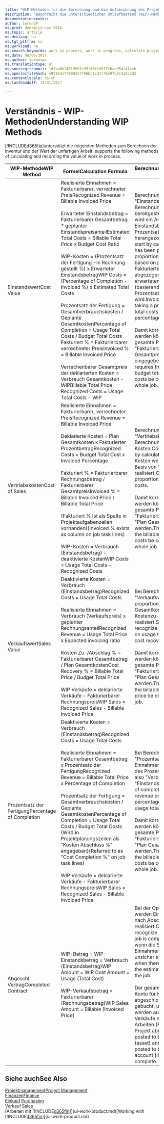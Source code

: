 ```yaml
---
title: "WIP-Methoden für die Berechnung und die Aufzeichnung des Projektstatus"
description: "Beschreibt die unterschiedlichen Umlaufbestand (WIP)-Methoden, die verwendet werden können, um Finanzdaten für Projekte zu senden und zu überwachen, die im Umlaufbestand sind."
documentationcenter: 
author: SorenGP
ms.prod: dynamics-nav-2018
ms.topic: article
ms.devlang: na
ms.tgt_pltfrm: na
ms.workload: na
ms.search.keywords: work in process, work in progress, calculate project WIP
ms.date: 06/06/2017
ms.author: sgroespe
ms.translationtype: HT
ms.sourcegitcommit: 1dfba8b14019991c95f40ffd5f7fbaed5df414eb
ms.openlocfilehash: e9595d17f00d257f96bc1c31f48e97b3c4a2a3d2
ms.contentlocale: de-ch
ms.lasthandoff: 12/01/2017

---
```

# <a name="understanding-wip-methods"></a><span data-ttu-id="9e376-103">Verständnis - WIP-Methoden</span><span class="sxs-lookup"><span data-stu-id="9e376-103">Understanding WIP Methods</span></span>
[!INCLUDE[d365fin](includes/d365fin_md.md)]<span data-ttu-id="9e376-104">unterstützt die folgenden Methoden zum Berechnen der Inventur und der Wert der unfertigen Arbeit.</span><span class="sxs-lookup"><span data-stu-id="9e376-104"> supports the following methods of calculating and recording the value of work in process.</span></span>

| <span data-ttu-id="9e376-105">WIP-Methode</span><span class="sxs-lookup"><span data-stu-id="9e376-105">WIP Method</span></span> | <span data-ttu-id="9e376-106">Formel</span><span class="sxs-lookup"><span data-stu-id="9e376-106">Calculation Formula</span></span> | <span data-ttu-id="9e376-107">Berechnungsbeschreibung</span><span class="sxs-lookup"><span data-stu-id="9e376-107">Calculation Description</span></span> |
| --- | --- | --- |
| <span data-ttu-id="9e376-108">Einstandswert</span><span class="sxs-lookup"><span data-stu-id="9e376-108">Cost Value</span></span> |<span data-ttu-id="9e376-109">Realisierte Einnahmen = Fakturierbarer, verrechneter Preis</span><span class="sxs-lookup"><span data-stu-id="9e376-109">Recognized Revenue = Billable Invoiced Price</span></span><br /><br /> <span data-ttu-id="9e376-110">Erwarteter Einstandsbetrag = Fakturierbarer Gesamtbetrag * geplanter Einstandspreisanteil</span><span class="sxs-lookup"><span data-stu-id="9e376-110">Estimated Total Costs = Billable Total Price x Budget Cost Ratio</span></span><br /><br /> <span data-ttu-id="9e376-111">WIP-Kosten = (Prozentsatz der Fertigung -In Rechnung gestellt %) x Erwarteter Einstandsbetrag</span><span class="sxs-lookup"><span data-stu-id="9e376-111">WIP Costs = (Percentage of Completion - Invoiced %) x Estimated Total Costs</span></span><br /><br /> <span data-ttu-id="9e376-112">Prozentsatz der Fertigung = Gesamtverbrauchskosten / Geplante Gesamtkosten</span><span class="sxs-lookup"><span data-stu-id="9e376-112">Percentage of Completion = Usage Total Costs / Budget Total Costs</span></span><br /> <span data-ttu-id="9e376-113">Fakturiert % = Fakturierbarer verrechneter Preis</span><span class="sxs-lookup"><span data-stu-id="9e376-113">Invoiced % = Billable Invoiced Price</span></span><br /><br /> <span data-ttu-id="9e376-114">Verrechenbarer Gesamtpreis der deklarierten Kosten = Verbrauch Gesamtkosten - WIP</span><span class="sxs-lookup"><span data-stu-id="9e376-114">Billable Total Price Recognized Costs = Usage Total Costs - WIP</span></span> |<span data-ttu-id="9e376-115">Berechnungen vom Typ "Einstandswert" beginnen mit der Berechnung des Werts dessen, was bereitgestellt wurde. Zu diesem Zweck wird ein Anteil des erwarteten Einstandsbetrags (basierend auf dem Prozentsatz der Fertigstellung) herangezogen.</span><span class="sxs-lookup"><span data-stu-id="9e376-115">Cost value calculations start by calculating the value of what has been provided by taking a proportion of the estimated total costs based on percentage of completion.</span></span> <span data-ttu-id="9e376-116">Fakturierte Einstandsbeträge werden abgezogen, indem ein Anteil des erwarteten Einstandsbetrags (basierend auf dem fakturierten Prozentsatz) herangezogen wird.</span><span class="sxs-lookup"><span data-stu-id="9e376-116">Invoiced costs are subtracted by taking a proportion of the estimated total costs based on the invoiced percentage.</span></span><br /><br /> <span data-ttu-id="9e376-117">Damit korrekte Ergebnisse erzielt werden können, müssen für das gesamte Projekt Werte für "Fakturierbarer Gesamtbetrag", "Plan Gesamtpreis" und "Plan Gesamtkosten" eingegeben werden.</span><span class="sxs-lookup"><span data-stu-id="9e376-117">This calculation requires that the billable total price, budget total price, and budget total costs be correctly entered for the whole job.</span></span> |
| <span data-ttu-id="9e376-118">Vertriebskosten</span><span class="sxs-lookup"><span data-stu-id="9e376-118">Cost of Sales</span></span> |<span data-ttu-id="9e376-119">Realisierte Einnahmen = Fakturierbarer, verrechneter Preis</span><span class="sxs-lookup"><span data-stu-id="9e376-119">Recognized Revenue = Billable Invoiced Price</span></span><br /><br /> <span data-ttu-id="9e376-120">Deklarierte Kosten = Plan Gesamtkosten x Fakturierter Prozentbetrag</span><span class="sxs-lookup"><span data-stu-id="9e376-120">Recognized Costs = Budget Total Cost x Invoiced Percentage</span></span><br /><br /> <span data-ttu-id="9e376-121">Fakturiert % = Fakturierbarer Rechnungsbetrag / Fakturierbarer Gesamtpreis</span><span class="sxs-lookup"><span data-stu-id="9e376-121">Invoiced % = Billable Invoiced Price / Billable Total Price</span></span><br /><br /> <span data-ttu-id="9e376-122">(Fakturiert % ist als Spalte in Projektaufgabenzeilen vorhanden)</span><span class="sxs-lookup"><span data-stu-id="9e376-122">(Invoiced % exists as column on job task lines)</span></span><br /><br /> <span data-ttu-id="9e376-123">WIP-Kosten = Verbrauch (Einstandsbetrag) - deaktivierte Kosten</span><span class="sxs-lookup"><span data-stu-id="9e376-123">WIP Costs = Usage Total Costs – Recognized Costs</span></span> |<span data-ttu-id="9e376-124">Berechnungen vom Typ "Vertriebskosten" beginnen mit der Berechnung der deklarierten Kosten.</span><span class="sxs-lookup"><span data-stu-id="9e376-124">Cost of sales calculations begin by calculating the recognized costs.</span></span> <span data-ttu-id="9e376-125">Kosten werden proportional auf der Basis von "Plan Gesamtkosten" realisiert.</span><span class="sxs-lookup"><span data-stu-id="9e376-125">Costs are recognized proportionally based on budget total costs.</span></span><br /><br /> <span data-ttu-id="9e376-126">Damit korrekte Ergebnisse erzielt werden können, müssen für das gesamte Projekt Werte für "Fakturierbarer Gesamtbetrag" und "Plan Gesamtkosten" eingegeben werden.</span><span class="sxs-lookup"><span data-stu-id="9e376-126">This calculation requires that the billable total price and budget total costs be correctly entered for the whole job.</span></span> |
| <span data-ttu-id="9e376-127">Verkaufswert</span><span class="sxs-lookup"><span data-stu-id="9e376-127">Sales Value</span></span> |<span data-ttu-id="9e376-128">Deaktivierte Kosten = Verbrauch (Einstandsbetrag)</span><span class="sxs-lookup"><span data-stu-id="9e376-128">Recognized Costs = Usage Total Costs</span></span><br /><br /> <span data-ttu-id="9e376-129">Realisierte Einnahmen = Verbrauch (Verkaufspreis) x geplanter Rechnungsanteil</span><span class="sxs-lookup"><span data-stu-id="9e376-129">Recognized Revenue = Usage Total Price x Expected invoicing ratio</span></span><br /><br /> <span data-ttu-id="9e376-130">Kosten Zu-/Abschlag % = Fakturierbarer Gesamtbetrag / Plan Gesamtkosten</span><span class="sxs-lookup"><span data-stu-id="9e376-130">Cost Recovery % = Billable Total Price / Budget Total Price</span></span><br /><br /> <span data-ttu-id="9e376-131">WIP Verkäufe = deklarierte Verkäufe - Fakturierbarer Rechnungspreis</span><span class="sxs-lookup"><span data-stu-id="9e376-131">WIP Sales = Recognized Sales - Billable Invoiced Price</span></span> |<span data-ttu-id="9e376-132">Bei Berechnungen vom Typ "Verkaufswert" werden die Einnahmen proportional basierend auf "Verbrauch Gesamtkosten" und dem erwarteten Kostenzu-/-abschlagsanteil realisiert.</span><span class="sxs-lookup"><span data-stu-id="9e376-132">Sales value calculations recognize revenue proportionally based on usage total costs and the expected cost recovery ratio.</span></span><br /><br /> <span data-ttu-id="9e376-133">Damit korrekte Ergebnisse erzielt werden können, müssen für das gesamte Projekt Werte für "Fakturierbarer Gesamtbetrag" und "Plan Gesamtkosten" eingegeben werden.</span><span class="sxs-lookup"><span data-stu-id="9e376-133">This calculation requires that the billable total price and budget total price be correctly entered for the whole job.</span></span> |
| <span data-ttu-id="9e376-134">Prozentsatz der Fertigung</span><span class="sxs-lookup"><span data-stu-id="9e376-134">Percentage of Completion</span></span> |<span data-ttu-id="9e376-135">Deaktivierte Kosten = Verbrauch (Einstandsbetrag)</span><span class="sxs-lookup"><span data-stu-id="9e376-135">Recognized Costs = Usage Total Costs</span></span><br /><br /> <span data-ttu-id="9e376-136">Realisierte Einnahmen = Fakturierbarer Gesamtbetrag x Prozentsatz der Fertigung</span><span class="sxs-lookup"><span data-stu-id="9e376-136">Recognized Revenue = Billable Total Price x Percentage of Completion</span></span><br /><br /> <span data-ttu-id="9e376-137">Prozentsatz der Fertigung = Gesamtverbrauchskosten / Geplante Gesamtkosten</span><span class="sxs-lookup"><span data-stu-id="9e376-137">Percentage of Completion = Usage Total Costs / Budget Total Costs</span></span><br /> <span data-ttu-id="9e376-138">(Wird in Projektplanungszeilen als "Kosten Abschluss %" angegeben)</span><span class="sxs-lookup"><span data-stu-id="9e376-138">(Referred to as "Cost Completion %" on job task lines)</span></span><br /><br /> <span data-ttu-id="9e376-139">WIP Verkäufe = deklarierte Verkäufe - Fakturierbarer Rechnungspreis</span><span class="sxs-lookup"><span data-stu-id="9e376-139">WIP Sales = Recognized Sales - Billable Invoiced Price</span></span> |<span data-ttu-id="9e376-140">Bei Berechnungen vom Typ "Prozentsatz der Fertigung" werden Einnahmen proportional – auf der Basis des Prozentsatzes der Fertigstellung, also "Verbrauch" contra "Einstandspreis" – realisiert.</span><span class="sxs-lookup"><span data-stu-id="9e376-140">Percentage of completion calculations recognize revenue proportionally based on the percentage of completion, that is, usage total costs vs. budget costs.</span></span><br /><br /> <span data-ttu-id="9e376-141">Damit korrekte Ergebnisse erzielt werden können, müssen für das gesamte Projekt Werte für "Fakturierbarer Gesamtbetrag" und "Plan Gesamtkosten" eingegeben werden.</span><span class="sxs-lookup"><span data-stu-id="9e376-141">This calculation requires that the billable total price and budget total costs be correctly entered for the whole job.</span></span> |
| <span data-ttu-id="9e376-142">Abgeschl. Vertrag</span><span class="sxs-lookup"><span data-stu-id="9e376-142">Completed Contract</span></span> |<span data-ttu-id="9e376-143">WIP-Betrag = WIP-Einstandsbetrag = Verbrauch (Einstandsbetrag)</span><span class="sxs-lookup"><span data-stu-id="9e376-143">WIP Amount = WIP Cost Amount = Usage (Total Cost)</span></span><br /><br /> <span data-ttu-id="9e376-144">WIP-Verkaufsbetrag = Fakturierbarer (Rechnungsbetrag)</span><span class="sxs-lookup"><span data-stu-id="9e376-144">WIP Sales Amount = Billable (Invoiced Price)</span></span> |<span data-ttu-id="9e376-145">Bei der Option "Abgeschl. Vertrag" werden Einnahmen und Kosten erst nach Abschluss des Projekts realisiert.</span><span class="sxs-lookup"><span data-stu-id="9e376-145">Completed contract does not recognize revenue and costs until the job is complete.</span></span> <span data-ttu-id="9e376-146">Dies kann nützlich sein, wenn die Schätzungen der Kosten und Einnahmen für das Projekt äusserst unsicher sind.</span><span class="sxs-lookup"><span data-stu-id="9e376-146">You may want to do this when there is high uncertainty around the estimates of costs and revenue for the job.</span></span><br /><br /> <span data-ttu-id="9e376-147">Der gesamte Verbrauch wird auf das Konto für Kosten nicht abgeschlossener Arbeiten (Aktiva) gebucht, und alle fakturierten Verkäufe werden auf das Konto für fakturierte Verkäufe nicht abgeschlossener Arbeiten (Passiva) gebucht, bis das Projekt abgeschlossen ist.</span><span class="sxs-lookup"><span data-stu-id="9e376-147">All usage is posted to the WIP Costs account (asset) and all invoiced sales are posted to the WIP Invoiced Sales account (liability) until the job is complete.</span></span> |

## <a name="see-also"></a><span data-ttu-id="9e376-148">Siehe auch</span><span class="sxs-lookup"><span data-stu-id="9e376-148">See Also</span></span>
[<span data-ttu-id="9e376-149">Projektmanagement</span><span class="sxs-lookup"><span data-stu-id="9e376-149">Project Management</span></span>](projects-manage-projects.md)  
[<span data-ttu-id="9e376-150">Finanzen</span><span class="sxs-lookup"><span data-stu-id="9e376-150">Finance</span></span>](finance.md)  
<span data-ttu-id="9e376-151">[Einkauf](purchasing-manage-purchasing.md)       </span><span class="sxs-lookup"><span data-stu-id="9e376-151">[Purchasing](purchasing-manage-purchasing.md)       </span></span>  
<span data-ttu-id="9e376-152">[Verkauf](sales-manage-sales.md)    </span><span class="sxs-lookup"><span data-stu-id="9e376-152">[Sales](sales-manage-sales.md)    </span></span>  
<span data-ttu-id="9e376-153">[Arbeiten mit [!INCLUDE[d365fin](includes/d365fin_md.md)]](ui-work-product.md)</span><span class="sxs-lookup"><span data-stu-id="9e376-153">[Working with [!INCLUDE[d365fin](includes/d365fin_md.md)]](ui-work-product.md)</span></span>  

